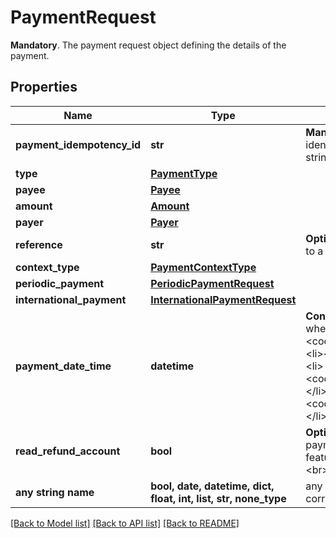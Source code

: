 # PaymentRequest

__Mandatory__. The payment request object defining the details of the payment.

## Properties
Name | Type | Description | Notes
------------ | ------------- | ------------- | -------------
**payment_idempotency_id** | **str** | __Mandatory__. A unique identifier that you must provide to identify the payment. This can be any alpha-numeric string but is limited to a maximum of 35 characters. | 
**type** | [**PaymentType**](PaymentType.md) |  | 
**payee** | [**Payee**](Payee.md) |  | 
**amount** | [**Amount**](Amount.md) |  | 
**payer** | [**Payer**](Payer.md) |  | [optional] 
**reference** | **str** | __Optional__. The payment reference or description. Limited to a maximum of 18 characters long. | [optional] 
**context_type** | [**PaymentContextType**](PaymentContextType.md) |  | [optional] 
**periodic_payment** | [**PeriodicPaymentRequest**](PeriodicPaymentRequest.md) |  | [optional] 
**international_payment** | [**InternationalPaymentRequest**](InternationalPaymentRequest.md) |  | [optional] 
**payment_date_time** | **datetime** | __Conditional__. Used to specify the date of the payment when the payment type is one of the following:&lt;ul&gt;    &lt;li&gt;&lt;code&gt;DOMESTIC_SCHEDULED_PAYMENT&lt;/code&gt;&lt;/li&gt;    &lt;li&gt;&lt;code&gt;DOMESTIC_PERIODIC_PAYMENT&lt;/code&gt;&lt;/li&gt;    &lt;li&gt;&lt;code&gt;INTERNATIONAL_SCHEDULED_PAYMENT&lt;/code&gt;&lt;/li&gt;    &lt;li&gt;&lt;code&gt;INTERNATIONAL_PERIODIC_PAYMENT&lt;/code&gt;&lt;/li&gt;&lt;/ul&gt; | [optional] 
**read_refund_account** | **bool** | __Optional__. Used to request the payer details in the payment response when the &#x60;Institution&#x60; provides the feature &#x60;READ_DOMESTIC_SINGLE_REFUND&#x60;.&lt;br&gt;&lt;br&gt;See [Reverse Payments](https://docs.yapily.com/pages/knowledge/open-banking/reverse_payments/) for more information. | [optional] 
**any string name** | **bool, date, datetime, dict, float, int, list, str, none_type** | any string name can be used but the value must be the correct type | [optional]

[[Back to Model list]](../README.md#documentation-for-models) [[Back to API list]](../README.md#documentation-for-api-endpoints) [[Back to README]](../README.md)


